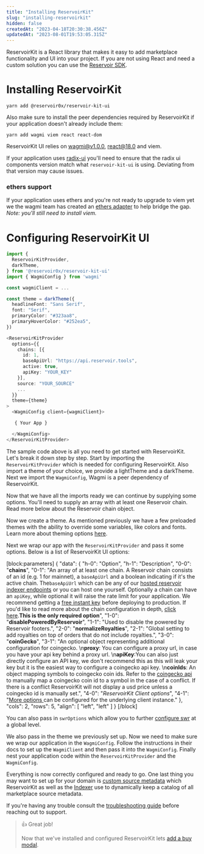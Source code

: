 ```yaml
---
title: "Installing ReservoirKit"
slug: "installing-reservoirkit"
hidden: false
createdAt: "2023-04-18T20:30:38.456Z"
updatedAt: "2023-08-01T19:53:05.315Z"
---
```

ReservoirKit is a React library that makes it easy to add marketplace functionality and UI into your project. If you are not using React and need a custom solution you can use the [Reservoir SDK](https://docs.reservoir.tools/reference/reservoir-sdk-jstsnode).

# Installing ReservoirKit

```shell
yarn add @reservoir0x/reservoir-kit-ui
```

Also make sure to install the peer dependencies required by ReservoirKit if your application doesn't already include them:

```shell
yarn add wagmi viem react react-dom
```

ReservoirKit UI relies on [wagmi@v1.0.0](mailto:wagmi@v1.0.0), [react@18.0](mailto:react@18.0) and viem. 

If your application uses [radix-ui](https://www.radix-ui.com/docs/primitives) you'll need to ensure that the radix ui components version match what `reservoir-kit-ui` is using. Deviating from that version may cause issues.

### ethers support

If your application uses ethers and you're not ready to upgrade to viem yet we the wagmi team has created an [ethers adapter](https://wagmi.sh/react/ethers-adapters) to help bridge the gap. _Note: you'll still need to install viem._

# Configuring ReservoirKit UI

```typescript
import {
  ReservoirKitProvider,
  darkTheme,
} from '@reservoir0x/reservoir-kit-ui'
import { WagmiConfig } from 'wagmi'

const wagmiClient = ...

const theme = darkTheme({
  headlineFont: "Sans Serif",
  font: "Serif",
  primaryColor: "#323aa8",
  primaryHoverColor: "#252ea5",
})

<ReservoirKitProvider
  options={{
    chains: [{
      id: 1,
      baseApiUrl: "https://api.reservoir.tools",
      active: true,
      apiKey: "YOUR_KEY"
    }],
    source: "YOUR_SOURCE"
    ...
  }}
  theme={theme}
>
  <WagmiConfig client={wagmiClient}>

   { Your App }

  </WagmiConfig>
</ReservoirKitProvider>
```

The sample code above is all you need to get started with ReservoirKit. Let's break it down step by step. Start by importing the `ReservoirKitProvider` which is needed for configuring ReservoirKit. Also import a theme of your choice, we provide a lightTheme and a darkTheme. Next we import the `WagmiConfig`, Wagmi is a peer dependency of ReservoirKit.

Now that we have all the imports ready we can continue by supplying some options. You'll need to supply an array with at least one Reservoir chain. Read more below about the Reservoir chain object.

Now we create a theme. As mentioned previously we have a few preloaded themes with the ability to override some variables, like colors and fonts. Learn more about theming options [here](https://docs.reservoir.tools/reference/theming).

Next we wrap our app with the `ReservoirKitProvider` and pass it some options. Below is a list of ReservoirKit UI options:

[block:parameters]
{
  "data": {
    "h-0": "Option",
    "h-1": "Description",
    "0-0": "**chains**",
    "0-1": "An array of at least one chain. A Reservoir chain consists of an id (e.g. 1 for mainnet), a `baseApiUrl` and a boolean indicating if it's the active chain. The`baseApiUrl` which can be any of our [hosted reservoir indexer endpoints](https://docs.reservoir.tools/reference/overview) or you can host one yourself. Optionally a chain can have an `apiKey`, while optional it will raise the rate limit for your application. We recommend getting a [free instant key](https://docs.reservoir.tools/reference/getting-started) before deploying to production. If you'd like to read more about the chain configuration in depth, [click here](https://docs.reservoir.tools/reference/reservoir-sdk-jstsnode#configuring-the-reservoir-sdk).**This is the only required option**",
    "1-0": "**disablePoweredByReservoir**",
    "1-1": "Used to disable the powered by Reservoir footers.",
    "2-0": "**normalizeRoyalties**",
    "2-1": "Global setting to add royalties on top of orders that do not include royalties.",
    "3-0": "**coinGecko**",
    "3-1": "An optional object representing additional configuration for coingecko.  \n**proxy**: You can configure a  proxy url, in case you have your api key behind a proxy url.  \n**apiKey**:You can also just directly configure an API key, we don't recommend this as this will leak your key but it is the easiest way to configure a coingecko api key.  \n**coinIds**: An object mapping symbols to coingecko coin ids. Refer to the [coingecko api](https://api.coingecko.com/api/v3/coins/list) to manually map a coingecko coin id to a symbol in the case of a conflict. If there is a conflict ReservoirKit will not display a usd price unless a coingecko id is manually set.",
    "4-0": "_ReservoirKit Client options_",
    "4-1": "[More options ](https://docs.reservoir.tools/reference/reservoir-sdk-jstsnode#configuring-the-reservoir-sdk)can be configured for the underlying client instance."
  },
  "cols": 2,
  "rows": 5,
  "align": [
    "left",
    "left"
  ]
}
[/block]

You can also pass in `swrOptions` which allow you to further [configure swr](https://swr.vercel.app/docs/global-configuration) at a global level.

We also pass in the theme we previously set up. Now we need to make sure we wrap our application in the `WagmiConfig`. Follow the instructions in their docs to set up the `WagmiClient` and then pass it into the `WagmiConfig`. Finally nest your application code within the `ReservoirKitProvider` and the `WagmiConfig`.

Everything is now correctly configured and ready to go. One last thing you may want to set up for your domain is [custom source metadata](https://docs.reservoir.tools/docs/marketplace-source-attribution-copy)  which ReservoirKit as well as the [Indexer](doc:indexer) use to dynamically keep a catalog of all marketplace source metadata.

If you're having any trouble consult the [troubleshooting guide](https://docs.reservoir.tools/reference/troubleshooting) before reaching out to support.

> 👍 Great job!
> 
> Now that we've installed and configured ReservoirKit lets [add a buy modal](ref:buymodal-1).